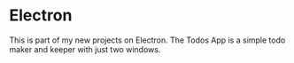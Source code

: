 # Electron
This is part of my new projects on Electron. The Todos App is a simple todo maker and keeper with just two windows.
